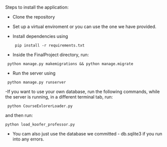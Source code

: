 Steps to install the application:

- Clone the repository
- Set up a virtual enviroment or you can use the one we have provided. 
- Install dependencies using 
  ```
   pip install -r requirements.txt
  ```
 
 - Inside the FinalProject directory, run:
 ```
  python manage.py makemigrations && python manage.migrate
 ```
 
 - Run the server using
 ```
  python manage.py runserver
 ```
 
 -If you want to use your own database, run the following commands, while the server is running, in a different terminal tab, run:
 ```
  python CourseExlorerLoader.py
 ```
 and then run:
  ```
  python load_koofer_professor.py
 ```
 
 - You cam also just use the database we committed - db.sqlite3 if you run into any errors. 
 
 
   
  
  
